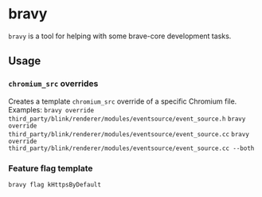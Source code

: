 # bravy

`bravy` is a tool for helping with some brave-core development tasks.

## Usage

### `chromium_src` overrides

Creates a template `chromium_src` override of a specific Chromium file. Examples:
`bravy override third_party/blink/renderer/modules/eventsource/event_source.h`
`bravy override third_party/blink/renderer/modules/eventsource/event_source.cc`
`bravy override third_party/blink/renderer/modules/eventsource/event_source.cc --both`

### Feature flag template
`bravy flag kHttpsByDefault`

